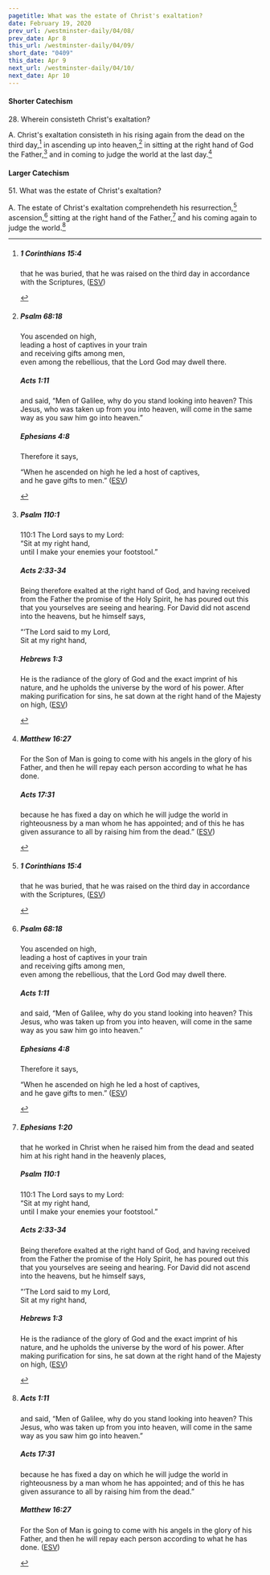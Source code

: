 ```yaml
---
pagetitle: What was the estate of Christ's exaltation?
date: February 19, 2020
prev_url: /westminster-daily/04/08/
prev_date: Apr 8
this_url: /westminster-daily/04/09/
short_date: "0409"
this_date: Apr 9
next_url: /westminster-daily/04/10/
next_date: Apr 10
---
```


#### Shorter Catechism

<span class="q">28.</span> Wherein consisteth Christ's exaltation?

<span class="q">A.</span> Christ's exaltation consisteth in his rising again from the dead on the third day,[^fnref:wsc1] in ascending up into heaven,[^fnref:wsc2] in sitting at the right hand of God the Father,[^fnref:wsc3] and in coming to judge the world at the last day.[^fnref:wsc4]


[^fnref:wsc1]: <div class="esv"><h5>1 Corinthians 15:4</h5> <div class="esv-text"><p id="p46015004.01-1">that he was buried, that he was raised on the third day in accordance with the Scriptures,  (<a href="http://www.esv.org" class="copyright">ESV</a>)</p> </div> </div>

[^fnref:wsc2]: <div class="esv"><h5>Psalm 68:18</h5> <div class="esv-text"><div class="block-indent"> <p class="line-group" id="p19068018.01-1">You ascended on high,<br /> <span class="indent"></span>leading a host of captives in your train<br /> <span class="indent"></span>and receiving gifts among men,<br /> even among the rebellious, that the <span class="small-caps">Lord</span> God may dwell there.</p> </div> </div><h5>Acts 1:11</h5> <div class="esv-text"><p id="p44001011.01-2">and said, &#8220;Men of Galilee, why do you stand looking into heaven? This Jesus, who was taken up from you into heaven, will come in the same way as you saw him go into heaven.&#8221;</p> </div><h5>Ephesians 4:8</h5> <div class="esv-text"><p id="p49004008.01-3">Therefore it says,</p> <div class="block-indent"> <p class="line-group" id="p49004008.04-3">&#8220;When he ascended on high he led a host of captives,<br /> <span class="indent"></span>and he gave gifts to men.&#8221;  (<a href="http://www.esv.org" class="copyright">ESV</a>)</p> </div> </div> </div>

[^fnref:wsc3]: <div class="esv"><h5>Psalm 110:1</h5> <div class="esv-text">  <div class="block-indent"> <p class="line-group" id="p19110001.10-1"><span class="chapter-num" id="v19110001-1">110:1&nbsp;</span>The <span class="small-caps">Lord</span> says to my Lord:<br /> <span class="indent"></span>&#8220;Sit at my right hand,<br /> until I make your enemies your footstool.&#8221;</p> </div> </div><h5>Acts 2:33-34</h5> <div class="esv-text"><p id="p44002033.01-2">Being therefore exalted at the right hand of God, and having received from the Father the promise of the Holy Spirit, he has poured out this that you yourselves are seeing and hearing. For David did not ascend into the heavens, but he himself says,</p> <div class="block-indent"> <p class="line-group" id="p44002034.13-2">&#8220;&#8216;The Lord said to my Lord,<br /> Sit at my right hand,</p> </div> </div><h5>Hebrews 1:3</h5> <div class="esv-text"><p id="p58001003.01-3">He is the radiance of the glory of God and the exact imprint of his nature, and he upholds the universe by the word of his power. After making purification for sins, he sat down at the right hand of the Majesty on high,  (<a href="http://www.esv.org" class="copyright">ESV</a>)</p> </div> </div>

[^fnref:wsc4]: <div class="esv"><h5>Matthew 16:27</h5> <div class="esv-text"><p id="p40016027.01-1"><span class="woc">For the Son of Man is going to come with his angels in the glory of his Father, and then he will repay each person according to what he has done.</span></p> </div><h5>Acts 17:31</h5> <div class="esv-text"><p id="p44017031.01-2">because he has fixed a day on which he will judge the world in righteousness by a man whom he has appointed; and of this he has given assurance to all by raising him from the dead.&#8221;  (<a href="http://www.esv.org" class="copyright">ESV</a>)</p> </div> </div>


#### Larger Catechism

<span class="q">51.</span> What was the estate of Christ's exaltation?

<span class="q">A.</span> The estate of Christ's exaltation comprehendeth his resurrection,[^fnref:wlc1] ascension,[^fnref:wlc2] sitting at the right hand of the Father,[^fnref:wlc3] and his coming again to judge the world.[^fnref:wlc4]


[^fnref:wlc1]: <div class="esv"><h5>1 Corinthians 15:4</h5> <div class="esv-text"><p id="p46015004.01-1">that he was buried, that he was raised on the third day in accordance with the Scriptures,  (<a href="http://www.esv.org" class="copyright">ESV</a>)</p> </div> </div>

[^fnref:wlc2]: <div class="esv"><h5>Psalm 68:18</h5> <div class="esv-text"><div class="block-indent"> <p class="line-group" id="p19068018.01-1">You ascended on high,<br /> <span class="indent"></span>leading a host of captives in your train<br /> <span class="indent"></span>and receiving gifts among men,<br /> even among the rebellious, that the <span class="small-caps">Lord</span> God may dwell there.</p> </div> </div><h5>Acts 1:11</h5> <div class="esv-text"><p id="p44001011.01-2">and said, &#8220;Men of Galilee, why do you stand looking into heaven? This Jesus, who was taken up from you into heaven, will come in the same way as you saw him go into heaven.&#8221;</p> </div><h5>Ephesians 4:8</h5> <div class="esv-text"><p id="p49004008.01-3">Therefore it says,</p> <div class="block-indent"> <p class="line-group" id="p49004008.04-3">&#8220;When he ascended on high he led a host of captives,<br /> <span class="indent"></span>and he gave gifts to men.&#8221;  (<a href="http://www.esv.org" class="copyright">ESV</a>)</p> </div> </div> </div>

[^fnref:wlc3]: <div class="esv"><h5>Ephesians 1:20</h5> <div class="esv-text"><p id="p49001020.01-1">that he worked in Christ when he raised him from the dead and seated him at his right hand in the heavenly places,</p> </div><h5>Psalm 110:1</h5> <div class="esv-text">  <div class="block-indent"> <p class="line-group" id="p19110001.10-2"><span class="chapter-num" id="v19110001-2">110:1&nbsp;</span>The <span class="small-caps">Lord</span> says to my Lord:<br /> <span class="indent"></span>&#8220;Sit at my right hand,<br /> until I make your enemies your footstool.&#8221;</p> </div> </div><h5>Acts 2:33-34</h5> <div class="esv-text"><p id="p44002033.01-3">Being therefore exalted at the right hand of God, and having received from the Father the promise of the Holy Spirit, he has poured out this that you yourselves are seeing and hearing. For David did not ascend into the heavens, but he himself says,</p> <div class="block-indent"> <p class="line-group" id="p44002034.13-3">&#8220;&#8216;The Lord said to my Lord,<br /> Sit at my right hand,</p> </div> </div><h5>Hebrews 1:3</h5> <div class="esv-text"><p id="p58001003.01-4">He is the radiance of the glory of God and the exact imprint of his nature, and he upholds the universe by the word of his power. After making purification for sins, he sat down at the right hand of the Majesty on high,  (<a href="http://www.esv.org" class="copyright">ESV</a>)</p> </div> </div>

[^fnref:wlc4]: <div class="esv"><h5>Acts 1:11</h5> <div class="esv-text"><p id="p44001011.01-1">and said, &#8220;Men of Galilee, why do you stand looking into heaven? This Jesus, who was taken up from you into heaven, will come in the same way as you saw him go into heaven.&#8221;</p> </div><h5>Acts 17:31</h5> <div class="esv-text"><p id="p44017031.01-2">because he has fixed a day on which he will judge the world in righteousness by a man whom he has appointed; and of this he has given assurance to all by raising him from the dead.&#8221;</p> </div><h5>Matthew 16:27</h5> <div class="esv-text"><p id="p40016027.01-3"><span class="woc">For the Son of Man is going to come with his angels in the glory of his Father, and then he will repay each person according to what he has done.</span>  (<a href="http://www.esv.org" class="copyright">ESV</a>)</p> </div> </div>

